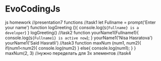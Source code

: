 # EvoCodingJs
js homework
//presentation7 functions
//task1
let Fullname = prompt('Enter your name')
function logGreeting (){
    console.log(`${Fullname} is a developer`)
}
logGreeting()
//task2
function yourName1(Fullname1){
    console.log(`${Fullname1} is active now`);
}
yourName1('Nisa Hasratova')
yourName1('Said Hasratli')
//task3
function maxNum (num1, num2){
    if(num1<num2){
        console.log(num2)
    }
    else{
        console.log(num1);
    }
}
maxNum(2, 3) //нужно переделать для 3х элементов
//task4
